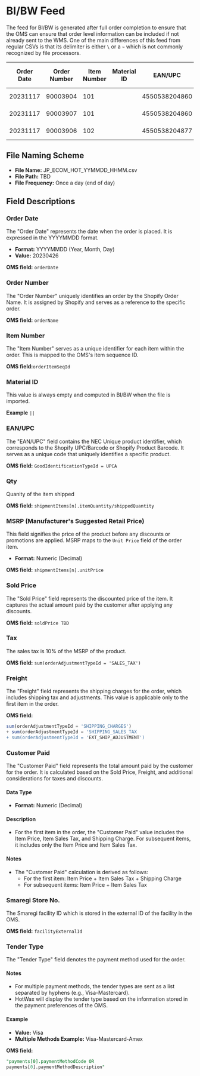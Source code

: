 # BI/BW Feed

The feed for BI/BW is generated after full order completion to ensure that the OMS can ensure that order level information can be included if not already sent to the WMS. One of the main differences of this feed from regular CSVs is that its delimiter is either `\` or a `~` which is not commonly recognized by file processors.

| Order Date | Order Number | Item Number | Material ID | EAN/UPC       | Qty | MSRP | Sold Price | Tax  | Freight | Customer Paid | Smaregi Store No | Tender Type         |
|------------|--------------|-------------|-------------|---------------|-----|------|------------|------|---------|---------------|------------------|---------------------|
| 20231117   | 90003904     | 101         |             | 4550538204860 | 1   | 9900 | 9900.0     | 990.0| 0.0     | 10890.0        | 5                | Ext Other Gateways |
| 20231117   | 90003907     | 101         |             | 4550538204860 | 1   | 9900 | 9900.0     | 990.0| 550.0   | 11440.0        | 5                | Ext Other Gateways |
| 20231117   | 90003906     | 102         |             | 4550538204877 | 1   | 9900 | 9900.0     | 990.0| 0.0     | 10890.0        | 5                | Ext Other Gateways |


## File Naming Scheme
- **File Name:** JP_ECOM_HOT_YYMMDD_HHMM.csv
- **File Path:** TBD
- **File Frequency:** Once a day (end of day)

## Field Descriptions

### Order Date
The "Order Date" represents the date when the order is placed. It is expressed in the YYYYMMDD format.

- **Format:** YYYYMMDD (Year, Month, Day)
- **Value:** 20230426

**OMS field:** ```orderDate```

### Order Number
The "Order Number" uniquely identifies an order by the Shopify Order Name. It is assigned by Shopify and serves as a reference to the specific order.

**OMS field:** ```orderName```

### Item Number
The "Item Number" serves as a unique identifier for each item within the order. This is mapped to the OMS's item sequence ID.

**OMS field:**```orderItemSeqId```

### Material ID
This value is always empty and computed in BI/BW when the file is imported.

**Example**
```||```

### EAN/UPC
The "EAN/UPC" field contains the NEC Unique product identifier, which corresponds to the Shopify UPC/Barcode or Shopify Product Barcode. It serves as a unique code that uniquely identifies a specific product.

**OMS field:** ```GoodIdentificationTypeId = UPCA```

### Qty
Quanity of the item shipped

**OMS field:** ```shipmentItems[n].itemQuantity/shippedQuantity```

### MSRP (Manufacturer's Suggested Retail Price)
This field signifies the price of the product before any discounts or promotions are applied. MSRP maps to the `Unit Price` field of the order item.

- **Format:** Numeric (Decimal)

**OMS field:** ```shipmentItems[n].unitPrice```

### Sold Price
The "Sold Price" field represents the discounted price of the item. It captures the actual amount paid by the customer after applying any discounts.

**OMS field:** ```soldPrice TBD```

### Tax
The sales tax is 10% of the MSRP of the product.

**OMS field:** ```sum(orderAdjustmentTypeId = 'SALES_TAX')```

### Freight

The "Freight" field represents the shipping charges for the order, which includes shipping tax and adjustments. This value is applicable only to the first item in the order.

**OMS field:** 
```sql
sum(orderAdjustmentTypeId = 'SHIPPING_CHARGES') 
+ sum(orderAdjustmentTypeId = 'SHIPPING_SALES_TAX 
+ sum(orderAdjustmentTypeId = 'EXT_SHIP_ADJUSTMENT')
```

### Customer Paid
The "Customer Paid" field represents the total amount paid by the customer for the order. It is calculated based on the Sold Price, Freight, and additional considerations for taxes and discounts.

#### Data Type
- **Format:** Numeric (Decimal)

#### Description
- For the first item in the order, the "Customer Paid" value includes the Item Price, Item Sales Tax, and Shipping Charge. For subsequent items, it includes only the Item Price and Item Sales Tax.

#### Notes
- The "Customer Paid" calculation is derived as follows:
  - For the first item: Item Price + Item Sales Tax + Shipping Charge
  - For subsequent items: Item Price + Item Sales Tax


### Smaregi Store No. 
The Smaregi facility ID which is stored in the external ID of the facility in the OMS.

**OMS field:** ```facilityExternalId```

### Tender Type
The "Tender Type" field denotes the payment method used for the order.

#### Notes
- For multiple payment methods, the tender types are sent as a list separated by hyphens (e.g., Visa-Mastercard).
- HotWax will display the tender type based on the information stored in the payment preferences of the OMS.

#### Example
- **Value:** Visa
- **Multiple Methods Example:** Visa-Mastercard-Amex

**OMS field:** 
```sql
"payments[0].paymentMethodCode OR
payments[0].paymentMethodDescription"
```